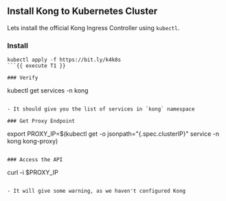 ## Install Kong to Kubernetes Cluster

Lets install the official Kong Ingress Controller using `kubectl`.

### Install

```
kubectl apply -f https://bit.ly/k4k8s
```{{ execute T1 }}

### Verify

```
kubectl get services -n kong
```{{ execute T1 }}

- It should give you the list of services in `kong` namespace

### Get Proxy Endpoint

```
export PROXY_IP=$(kubectl get -o jsonpath="{.spec.clusterIP}" service -n kong kong-proxy)
```{{ execute T1 }}

### Access the API

```
curl -i $PROXY_IP
```{{ execute T1 }}

- It will give some warning, as we haven't configured Kong